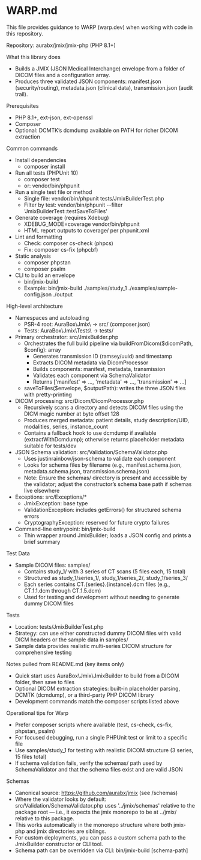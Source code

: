 # WARP.md

This file provides guidance to WARP (warp.dev) when working with code in this repository.

Repository: aurabx/jmix/jmix-php (PHP 8.1+)

What this library does
- Builds a JMIX (JSON Medical Interchange) envelope from a folder of DICOM files and a configuration array.
- Produces three validated JSON components: manifest.json (security/routing), metadata.json (clinical data), transmission.json (audit trail).

Prerequisites
- PHP 8.1+, ext-json, ext-openssl
- Composer
- Optional: DCMTK’s dcmdump available on PATH for richer DICOM extraction

Common commands
- Install dependencies
  - composer install
- Run all tests (PHPUnit 10)
  - composer test
  - or: vendor/bin/phpunit
- Run a single test file or method
  - Single file: vendor/bin/phpunit tests/JmixBuilderTest.php
  - Filter by test: vendor/bin/phpunit --filter 'JmixBuilderTest::testSaveToFiles'
- Generate coverage (requires Xdebug)
  - XDEBUG_MODE=coverage vendor/bin/phpunit
  - HTML report outputs to coverage/ per phpunit.xml
- Lint and formatting
  - Check: composer cs-check (phpcs)
  - Fix: composer cs-fix (phpcbf)
- Static analysis
  - composer phpstan
  - composer psalm
- CLI to build an envelope
  - bin/jmix-build <dicom-path> <config-json> <output-path>
  - Example: bin/jmix-build ./samples/study_1 ./examples/sample-config.json ./output

High-level architecture
- Namespaces and autoloading
  - PSR-4 root: AuraBox\Jmix\ → src/ (composer.json)
  - Tests: AuraBox\Jmix\Tests\ → tests/
- Primary orchestrator: src/JmixBuilder.php
  - Orchestrates the full build pipeline via buildFromDicom($dicomPath, $config): array
    - Generates transmission ID (ramsey/uuid) and timestamp
    - Extracts DICOM metadata via DicomProcessor
    - Builds components: manifest, metadata, transmission
    - Validates each component via SchemaValidator
    - Returns ['manifest' => ..., 'metadata' => ..., 'transmission' => ...]
  - saveToFiles($envelope, $outputPath): writes the three JSON files with pretty-printing
- DICOM processing: src/Dicom/DicomProcessor.php
  - Recursively scans a directory and detects DICOM files using the DICM magic number at byte offset 128
  - Produces merged metadata: patient details, study description/UID, modalities, series, instance_count
  - Contains a fallback hook to use dcmdump if available (extractWithDcmdump); otherwise returns placeholder metadata suitable for tests/dev
- JSON Schema validation: src/Validation/SchemaValidator.php
  - Uses justinrainbow/json-schema to validate each component
  - Looks for schema files by filename (e.g., manifest.schema.json, metadata.schema.json, transmission.schema.json)
  - Note: Ensure the schemas/ directory is present and accessible by the validator; adjust the constructor’s schema base path if schemas live elsewhere
- Exceptions: src/Exceptions/*
  - JmixException: base type
  - ValidationException: includes getErrors() for structured schema errors
  - CryptographyException: reserved for future crypto failures
- Command-line entrypoint: bin/jmix-build
  - Thin wrapper around JmixBuilder; loads a JSON config and prints a brief summary

Test Data
- Sample DICOM files: samples/
  - Contains study_1/ with 3 series of CT scans (5 files each, 15 total)
  - Structured as study_1/series_1/, study_1/series_2/, study_1/series_3/
  - Each series contains CT.{series}.{instance}.dcm files (e.g., CT.1.1.dcm through CT.1.5.dcm)
  - Used for testing and development without needing to generate dummy DICOM files

Tests
- Location: tests/JmixBuilderTest.php
- Strategy: can use either constructed dummy DICOM files with valid DICM headers or the sample data in samples/
- Sample data provides realistic multi-series DICOM structure for comprehensive testing

Notes pulled from README.md (key items only)
- Quick start uses AuraBox\Jmix\JmixBuilder to build from a DICOM folder, then save to files
- Optional DICOM extraction strategies: built-in placeholder parsing, DCMTK (dcmdump), or a third-party PHP DICOM library
- Development commands match the composer scripts listed above

Operational tips for Warp
- Prefer composer scripts where available (test, cs-check, cs-fix, phpstan, psalm)
- For focused debugging, run a single PHPUnit test or limit to a specific file
- Use samples/study_1 for testing with realistic DICOM structure (3 series, 15 files total)
- If schema validation fails, verify the schemas/ path used by SchemaValidator and that the schema files exist and are valid JSON

Schemas
- Canonical source: https://github.com/aurabx/jmix (see /schemas)
- Where the validator looks by default: src/Validation/SchemaValidator.php uses '../jmix/schemas' relative to the package root — i.e., it expects the jmix monorepo to be at ../jmix/ relative to this package.
- This works automatically in the monorepo structure where both jmix-php and jmix directories are siblings.
- For custom deployments, you can pass a custom schema path to the JmixBuilder constructor or CLI tool.
- Schema path can be overridden via CLI: bin/jmix-build <dicom> <config> <output> [schema-path]
